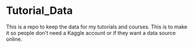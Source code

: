 # Tutorial_Data
This is a repo to keep the data for my tutorials and courses. This is to make it so people don't need a Kaggle account or if they want a data source online. 

